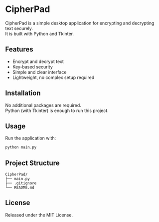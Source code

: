 # CipherPad

CipherPad is a simple desktop application for encrypting and decrypting text securely.  
It is built with Python and Tkinter.

## Features
- Encrypt and decrypt text
- Key-based security
- Simple and clear interface
- Lightweight, no complex setup required

## Installation
No additional packages are required.  
Python (with Tkinter) is enough to run this project.

## Usage
Run the application with:
```bash
python main.py
```

## Project Structure
```
CipherPad/
├── main.py
├── .gitignore
└── README.md
```

## License
Released under the MIT License.
